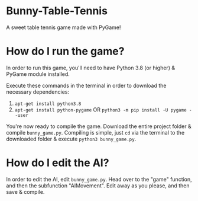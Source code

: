 # Bunny-Table-Tennis
A sweet table tennis game made with PyGame!

# How do I run the game?
In order to run this game, you'll need to have Python 3.8 (or higher) & PyGame module installed.

Execute these commands in the terminal in order to download the necessary dependencies:
1. `apt-get install python3.8`
2. `apt-get install python-pygame` OR `python3 -m pip install -U pygame --user`

You're now ready to compile the game. Download the entire project folder & compile `bunny_game.py`. Compiling is simple, just `cd` via the terminal to the downloaded folder & execute `python3 bunny_game.py`.

# How do I edit the AI?
In order to edit the AI, edit `bunny_game.py`. Head over to the "game" function, and then the subfunction "AIMovement". Edit away as you please, and then save & compile.
